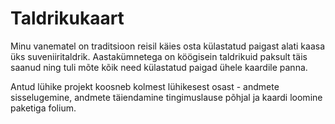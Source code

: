 # Taldrikukaart
Minu vanematel on traditsioon reisil käies osta külastatud paigast alati kaasa üks suveniiritaldrik. Aastakümnetega on köögisein taldrikuid paksult täis saanud ning tuli mõte kõik need külastatud paigad ühele kaardile panna.

Antud lühike projekt koosneb kolmest lühikesest osast - andmete sisselugemine, andmete täiendamine tingimuslause põhjal ja kaardi loomine paketiga folium. 
